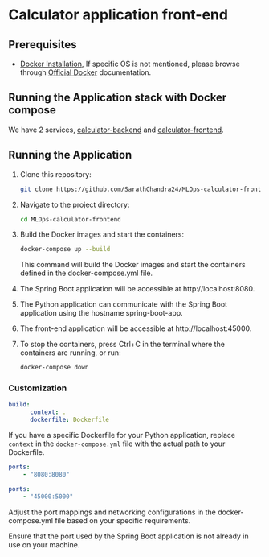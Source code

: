 # Calculator application front-end

## Prerequisites

- [Docker Installation](https://github.com/SarathChandra24/MLOps-calculator-backend-spring/blob/main/DOCKER_BACKGROUND.md#docker-installation), If specific OS is not mentioned, please browse through [Official Docker](https://www.docker.com/get-started) documentation.

## Running the Application stack with Docker compose
We have 2 services, [calculator-backend](https://github.com/SarathChandra24/MLOps-calculator-backend-spring) and [calculator-frontend](./).

## Running the Application

1. Clone this repository:

   ```bash
   git clone https://github.com/SarathChandra24/MLOps-calculator-frontend.git
   ```
2. Navigate to the project directory:
    ```bash
    cd MLOps-calculator-frontend
    ```
3. Build the Docker images and start the containers:
    ```bash
    docker-compose up --build
    ```
    This command will build the Docker images and start the containers defined in the docker-compose.yml file.
4. The Spring Boot application will be accessible at http://localhost:8080.
5. The Python application can communicate with the Spring Boot application using the hostname spring-boot-app.
6. The front-end application will be accessible at http://localhost:45000.
7. To stop the containers, press Ctrl+C in the terminal where the containers are running, or run:
    ```bash
    docker-compose down
    ```

### Customization

```yaml
build:
      context: .
      dockerfile: Dockerfile
```

If you have a specific Dockerfile for your Python application, replace `context` in the `docker-compose.yml` file with the actual path to your Dockerfile.

```Yaml
ports:
    - "8080:8080"
```

```Yaml
ports:
    - "45000:5000"
```

Adjust the port mappings and networking configurations in the docker-compose.yml file based on your specific requirements.

Ensure that the port used by the Spring Boot application is not already in use on your machine.